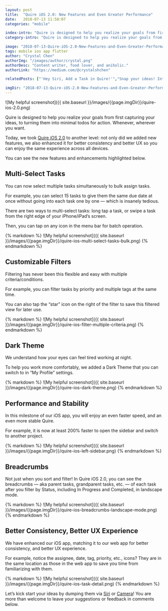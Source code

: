```yaml
---
layout: post
title:  "Quire iOS 2.0: New Features and Even Greater Performance"
date:   2018-07-13 11:58:07
categories: "mobile"

index-intro: "Quire is designed to help you realize your goals from first capturing your ideas, to turning them into minimal todos for action. Whenever, wherever you want. Today, we took Quire iOS 2.0 to another level: not only did we added new features, we also enhanced it for better consistency and better UX so you can enjoy the same experience across all devices..."
category-intro: "Quire is designed to help you realize your goals from first capturing your ideas, to turning them into minimal todos for action..."

image: "2018-07-13-Quire-iOS-2.0-New-Features-and-Even-Greater-Performance/quire-ios-2.0.png"
tags: mobile ios app flutter
author: "Crystal Chen"
authorImg: "/images/author/crystal.png"
authorDesc: "Content writer, food lover, and aniholic."
authorLink: "https://medium.com/@crystalshchen"

relatedPosts: ["'Hey Siri, Add a Task in Quire!'","Snap your ideas! Introducing Quire for iOS", "Introducing: Quire for Android"]

imgDir: "2018-07-13-Quire-iOS-2.0-New-Features-and-Even-Greater-Performance"
---
```



![My helpful screenshot]({{ site.baseurl }}/images/{{page.imgDir}}/quire-ios-2.0.png)

Quire is designed to help you realize your goals from first capturing your ideas, to turning them into minimal todos for action. Whenever, wherever you want.

Today, we took [Quire iOS 2.0](https://itunes.apple.com/us/app/quire-unfold-your-ideas/id1095193897?mt=8) to another level: not only did we added new features, we also enhanced it for better consistency and better UX so you can enjoy the same experience across all devices.

You can see the new features and enhancements highlighted below.

## Multi-Select Tasks

You can now select multiple tasks simultaneously to bulk assign tasks.

For example, you can select 15 tasks to give them the same due date at once without going into each task one by one — which is insanely tedious.

There are two ways to multi-select tasks: long tap a task, or swipe a task from the right edge of your iPhone/iPad’s screen.

Then, you can tap on any icon in the menu bar for batch operation.

<div style="max-width: 600px; max-height: 548px; margin: 0 auto;">
{% markdown %}
![My helpful screenshot]({{ site.baseurl }}/images/{{page.imgDir}}/quire-ios-multi-select-tasks-bulk.png)
{% endmarkdown %}
</div>

## Customizable Filters


Filtering has never been this flexible and easy with multiple criteria/conditions.

For example, you can filter tasks by priority and multiple tags at the same time.

You can also tap the “star” icon on the right of the filter to save this filtered view for later use.

<div style="max-width: 600px; max-height: 548px; margin: 0 auto;">
{% markdown %}
![My helpful screenshot]({{ site.baseurl }}/images/{{page.imgDir}}/quire-ios-filter-multiple-criteria.png)
{% endmarkdown %}
</div>

## Dark Theme

We understand how your eyes can feel tired working at night.

To help you work more comfortably, we added a Dark Theme that you can switch to in “My Profile” settings.

<div style="max-width: 600px; max-height: 548px; margin: 0 auto;">
{% markdown %}
![My helpful screenshot]({{ site.baseurl }}/images/{{page.imgDir}}/quire-ios-dark-theme.png)
{% endmarkdown %}
</div>

## Performance and Stability

In this milestone of our iOS app, you will enjoy an even faster speed, and an even more stable Quire.

For example, it is now at least 200% faster to open the sidebar and switch to another project.

<div style="max-width: 600px; max-height: 548px; margin: 0 auto;">
{% markdown %}
![My helpful screenshot]({{ site.baseurl }}/images/{{page.imgDir}}/quire-ios-left-sidebar.png)
{% endmarkdown %}
</div>

## Breadcrumbs

Not just when you sort and filter! In Quire iOS 2.0, you can see the breadcrumbs — aka parent tasks, grandparent tasks, etc. — of each task after you filter by Status, including In Progress and Completed, in landscape mode.

<div style="max-width: 600px; max-height: 331px; margin: 0 auto;">
{% markdown %}
![My helpful screenshot]({{ site.baseurl }}/images/{{page.imgDir}}/quire-ios-breadcrumbs-landscape-mode.png)
{% endmarkdown %}
</div>

## Better Consistency, Better UX Experience

We have enhanced our iOS app, matching it to our web app for better consistency, and better UX experience.

For example, notice the assignee, date, tag, priority, etc., icons? They are in the same location as those in the web app to save you time from familiarizing with them.

<div style="max-width: 600px; max-height: 593px; margin: 0 auto;">
{% markdown %}
![My helpful screenshot]({{ site.baseurl }}/images/{{page.imgDir}}/quire-ios-task-detail.png)
{% endmarkdown %}
</div>

Let’s kick start your ideas by dumping them via [Siri](https://quire.io/blog/p/quire-siri.html) or [Camera](https://quire.io/blog/p/A-photo-is-worth-1000-words-Your-idea-worths-more.html)! You are more than welcome to leave your suggestions or feedback in comments below.

[jekyll]:      http://jekyllrb.com
[jekyll-gh]:   https://github.com/jekyll/jekyll
[jekyll-help]: https://github.com/jekyll/jekyll-help
